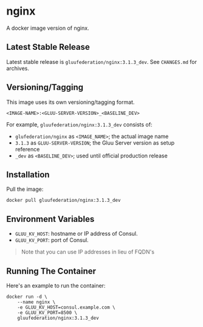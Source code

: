 # nginx

A docker image version of nginx.

## Latest Stable Release

Latest stable release is `gluufederation/nginx:3.1.3_dev`. See `CHANGES.md` for archives.

## Versioning/Tagging

This image uses its own versioning/tagging format.

    <IMAGE-NAME>:<GLUU-SERVER-VERSION>_<BASELINE_DEV>

For example, `gluufederation/nginx:3.1.3_dev` consists of:

- `glufederation/nginx` as `<IMAGE_NAME>`; the actual image name
- `3.1.3` as `GLUU-SERVER-VERSION`; the Gluu Server version as setup reference
- `_dev` as `<BASELINE_DEV>`; used until official production release

## Installation

Pull the image:

    docker pull gluufederation/nginx:3.1.3_dev

## Environment Variables

- `GLUU_KV_HOST`: hostname or IP address of Consul.
- `GLUU_KV_PORT`: port of Consul.

> Note that you can use IP addresses in lieu of FQDN's

## Running The Container

Here's an example to run the container:

```
docker run -d \
    --name nginx \
    -e GLUU_KV_HOST=consul.example.com \
    -e GLUU_KV_PORT=8500 \
    gluufederation/nginx:3.1.3_dev
```
